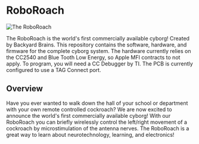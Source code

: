 RoboRoach
=========

![The RoboRoach](http://backyardbrains.com/img/photos/roboRoach.jpg)

The RoboRoach is the world's first commercially available cyborg! Created by Backyard Brains.  This repository contains the software, hardware, and firmware for the complete cyborg system. The hardware currently relies on the CC2540 and Blue Tooth Low Energy, so Apple MFI contracts to not apply.  To program, you will need a CC Debugger by TI.  The PCB is currently configured to use a TAG Connect port. 

Overview
--------
Have you ever wanted to walk down the hall of your school or department with your own remote controlled cockroach? We are now excited to announce the world's first commercially available cyborg! With our RoboRoach you can briefly wirelessly control the left/right movement of a cockroach by microstimulation of the antenna nerves. The RoboRoach is a great way to learn about neurotechnology, learning, and electronics!
